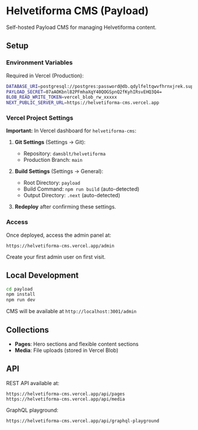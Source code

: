 # Helvetiforma CMS (Payload)

Self-hosted Payload CMS for managing Helvetiforma content.

## Setup

### Environment Variables

Required in Vercel (Production):

```bash
DATABASE_URI=postgresql://postgres:password@db.qdylfeltqwvfhrnxjrek.supabase.co:5432/postgres
PAYLOAD_SECRET=07aAOKbnl82PFmhaXqY40QOGSpnQ2fKyhIRsvEHQ3Q4=
BLOB_READ_WRITE_TOKEN=vercel_blob_rw_xxxxx
NEXT_PUBLIC_SERVER_URL=https://helvetiforma-cms.vercel.app
```

### Vercel Project Settings

**Important:** In Vercel dashboard for `helvetiforma-cms`:

1. **Git Settings** (Settings → Git):
   - Repository: `damsblt/helvetiforma`
   - Production Branch: `main`

2. **Build Settings** (Settings → General):
   - Root Directory: `payload`
   - Build Command: `npm run build` (auto-detected)
   - Output Directory: `.next` (auto-detected)

3. **Redeploy** after confirming these settings.

### Access

Once deployed, access the admin panel at:
```
https://helvetiforma-cms.vercel.app/admin
```

Create your first admin user on first visit.

## Local Development

```bash
cd payload
npm install
npm run dev
```

CMS will be available at `http://localhost:3001/admin`

## Collections

- **Pages**: Hero sections and flexible content sections
- **Media**: File uploads (stored in Vercel Blob)

## API

REST API available at:
```
https://helvetiforma-cms.vercel.app/api/pages
https://helvetiforma-cms.vercel.app/api/media
```

GraphQL playground:
```
https://helvetiforma-cms.vercel.app/api/graphql-playground
```
